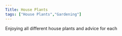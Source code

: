 ```yaml
---
Title: House Plants
tags: ["House Plants","Gardening"]
---
```


Enjoying all different house plants and advice for each



